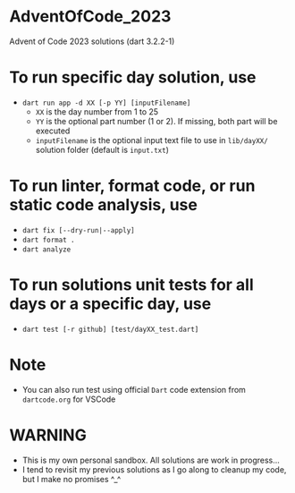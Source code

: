 # AdventOfCode_2023
Advent of Code 2023 solutions (dart 3.2.2-1)

# To run specific day solution, use
  - `dart run app -d XX [-p YY] [inputFilename]`
    - `XX` is the day number from 1 to 25
    - `YY` is the optional part number (1 or 2). If missing, both part will be executed
    - `inputFilename` is the optional input text file to use in `lib/dayXX/` solution folder (default is `input.txt`)

# To run linter, format code, or run static code analysis, use
  - `dart fix [--dry-run|--apply]`
  - `dart format .`
  - `dart analyze`

# To run solutions unit tests for all days or a specific day, use
  - `dart test [-r github] [test/dayXX_test.dart]`
  # Note
  - You can also run test using official `Dart` code extension from `dartcode.org` for VSCode

# WARNING
  - This is my own personal sandbox. All solutions are work in progress...
  - I tend to revisit my previous solutions as I go along to cleanup my code, but I make no promises ^_^